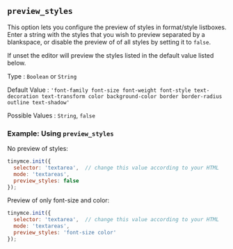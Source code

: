## `preview_styles`

This option lets you configure the preview of styles in format/style listboxes. Enter a string with the styles that you wish to preview separated by a blankspace, or disable the preview of of all styles by setting it to `false`.

If unset the editor will preview the styles listed in the default value listed below.

Type
: `Boolean` or `String`

Default Value
: `'font-family font-size font-weight font-style text-decoration text-transform color background-color border border-radius outline text-shadow'`

Possible Values
: `String`, `false`

### Example: Using `preview_styles`

No preview of styles:

```js
tinymce.init({
  selector: 'textarea',  // change this value according to your HTML
  mode: 'textareas',
  preview_styles: false
});
```

Preview of only font-size and color:

```js
tinymce.init({
  selector: 'textarea',  // change this value according to your HTML
  mode: 'textareas',
  preview_styles: 'font-size color'
});
```
